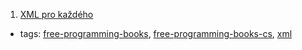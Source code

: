 1. [XML pro každého](http://www.root.cz/knihy/xml-pro-kazdeho/)
  * tags: [free-programming-books](tags/free-programming-books.md), [free-programming-books-cs](tags/free-programming-books-cs.md), [xml](tags/xml.md)
